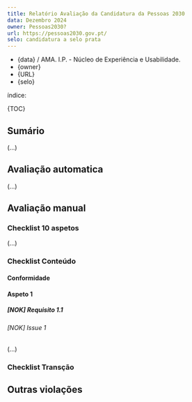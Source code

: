 ```yaml
---
title: Relatório Avaliação da Candidatura da Pessoas 2030
data: Dezembro 2024
owner: Pessoas2030?
url: https://pessoas2030.gov.pt/
selo: candidatura a selo prata
---
```


- {data} / AMA. I.P. - Núcleo de Experiência e Usabilidade.
- {owner}
- {URL}
- {selo}

índice:

{TOC}

## Sumário

(...)

## Avaliação automatica

(...)

## Avaliação manual

### Checklist 10 aspetos

(...)

### Checklist Conteúdo

#### Conformidade

#### Aspeto 1

##### [NOK] Requisito 1.1

###### [NOK] Issue 1
(...)

### Checklist Transção

## Outras violações
